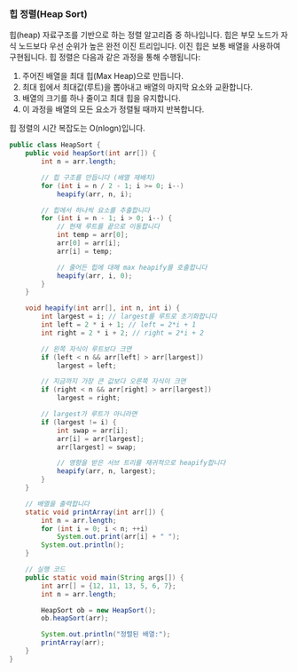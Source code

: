 ### 힙 정렬(Heap Sort)
힙(heap) 자료구조를 기반으로 하는 정렬 알고리즘 중 하나입니다. 힙은 부모 노드가 자식 노드보다 우선 순위가 높은 완전 이진 트리입니다. 이진 힙은 보통 배열을 사용하여 구현됩니다. 힙 정렬은 다음과 같은 과정을 통해 수행됩니다:

1. 주어진 배열을 최대 힙(Max Heap)으로 만듭니다.
2. 최대 힙에서 최대값(루트)을 뽑아내고 배열의 마지막 요소와 교환합니다.
3. 배열의 크기를 하나 줄이고 최대 힙을 유지합니다.
4. 이 과정을 배열의 모든 요소가 정렬될 때까지 반복합니다.

힙 정렬의 시간 복잡도는 O(nlogn)입니다.

```java
public class HeapSort {
    public void heapSort(int arr[]) {
        int n = arr.length;

        // 힙 구조를 만듭니다 (배열 재배치)
        for (int i = n / 2 - 1; i >= 0; i--)
            heapify(arr, n, i);

        // 힙에서 하나씩 요소를 추출합니다
        for (int i = n - 1; i > 0; i--) {
            // 현재 루트를 끝으로 이동합니다
            int temp = arr[0];
            arr[0] = arr[i];
            arr[i] = temp;

            // 줄어든 힙에 대해 max heapify를 호출합니다
            heapify(arr, i, 0);
        }
    }

    void heapify(int arr[], int n, int i) {
        int largest = i; // largest를 루트로 초기화합니다
        int left = 2 * i + 1; // left = 2*i + 1
        int right = 2 * i + 2; // right = 2*i + 2

        // 왼쪽 자식이 루트보다 크면
        if (left < n && arr[left] > arr[largest])
            largest = left;

        // 지금까지 가장 큰 값보다 오른쪽 자식이 크면
        if (right < n && arr[right] > arr[largest])
            largest = right;

        // largest가 루트가 아니라면
        if (largest != i) {
            int swap = arr[i];
            arr[i] = arr[largest];
            arr[largest] = swap;

            // 영향을 받은 서브 트리를 재귀적으로 heapify합니다
            heapify(arr, n, largest);
        }
    }

    // 배열을 출력합니다
    static void printArray(int arr[]) {
        int n = arr.length;
        for (int i = 0; i < n; ++i)
            System.out.print(arr[i] + " ");
        System.out.println();
    }

    // 실행 코드
    public static void main(String args[]) {
        int arr[] = {12, 11, 13, 5, 6, 7};
        int n = arr.length;

        HeapSort ob = new HeapSort();
        ob.heapSort(arr);

        System.out.println("정렬된 배열:");
        printArray(arr);
    }
}
```
